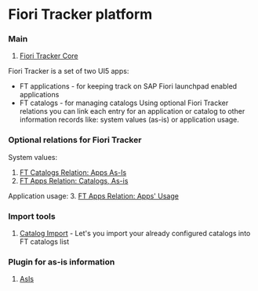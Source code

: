 # Fiori Tracker platform

### Main 
1. [Fiori Tracker Core](ft-core.md)

Fiori Tracker is a set of two UI5 apps:
- FT applications - for keeping track on SAP Fiori launchpad enabled applications 
- FT catalogs - for managing catalogs
Using optional Fiori Tracker relations you can link each entry for an application or catalog to other information records like: system values (as-is) or application usage.

### Optional relations for Fiori Tracker
System values:
1. [FT Catalogs Relation: Apps As-Is](/ft-cats-rel-apps-asis.md)
2. [FT Apps Relation: Catalogs, As-is](ft-apps-rel-catalogs-asis.md)

Application usage:
3. [FT Apps Relation: Apps' Usage](ft-apps-rel-appsusage.md)

### Import tools
1. [Catalog Import](ci.md) - Let's you import your already configured catalogs into FT catalogs list



### Plugin for as-is information
1. [AsIs](asis.md)










